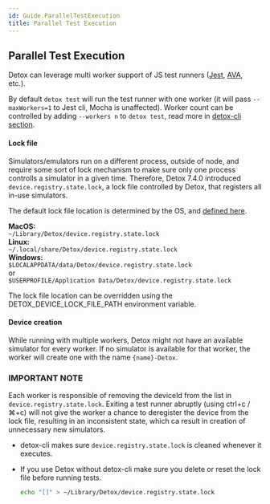 ```yaml
---
id: Guide.ParallelTestExecution
title: Parallel Test Execution
---
```


## Parallel Test Execution
Detox can leverage multi worker support of JS test runners ([Jest](http://jestjs.io/docs/en/cli#maxworkers-num), [AVA](https://github.com/avajs/ava#process-isolation), etc.).

By default `detox test` will run the test runner with one worker (it will pass `--maxWorkers=1` to Jest cli, Mocha is unaffected). Worker count can be controlled by adding `--workers n` to `detox test`, read more in [detox-cli section](APIRef.DetoxCLI.md#test).

#### Lock file
Simulators/emulators run on a different process, outside of node, and require some sort of lock mechanism to make sure only one process controlls a simulator in a given time. Therefore, Detox 7.4.0 introduced `device.registry.state.lock`, a lock file controlled by Detox, that registers all in-use simulators.

The default lock file location is determined by the OS, and [defined here](https://github.com/wix/detox/blob/master/detox/src/utils/appdatapath.js).

**MacOS:** <br>
`~/Library/Detox/device.registry.state.lock`<br>
**Linux:** <br>
`~/.local/share/Detox/device.registry.state.lock`<br>
**Windows:** <br>
`$LOCALAPPDATA/data/Detox/device.registry.state.lock`<br>
or<br>
`$USERPROFILE/Application Data/Detox/device.registry.state.lock`

The lock file location can be overridden using the DETOX_DEVICE_LOCK_FILE_PATH environment variable.

#### Device creation
While running with multiple workers, Detox might not have an available simulator for every worker.
If no simulator is available for that worker, the worker will create one with the name `{name}-Detox`.

### IMPORTANT NOTE
Each worker is responsible of removing the deviceId from the list in `device.registry.state.lock`. Exiting a test runner abruptly (using ctrl+c / ⌘+c) will not give the worker a chance to deregister the device from the lock file, resulting in an inconsistent state, which ca result in creation of unnecessary new simulators. 

* detox-cli makes sure `device.registry.state.lock` is cleaned whenever it executes.
* If you use Detox without detox-cli make sure you delete or reset the lock file before running tests.

	```sh
	echo "[]" > ~/Library/Detox/device.registry.state.lock
	```

